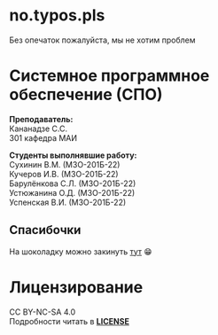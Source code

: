 # no.typos.pls
Без опечаток пожалуйста, мы не хотим проблем

# Системное программное обеспечение (СПО)
**Преподаватель:**\
Кананадзе С.С.\
301 кафедра МАИ

**Студенты выполнявшие работу:**\
Сухинин В.М. (М3О-201Б-22)\
Кучеров И.В. (М3О-201Б-22)\
Барулёнкова С.Л. (М3О-201Б-22)\
Устюжанина О.Д. (М3О-201Б-22)\
Успенская В.И. (М3О-201Б-22)

## Спасибочки
На шоколадку можно закинуть [тут](https://yoomoney.ru/to/410017038478230) 😁

# Лицензирование
CC BY-NC-SA 4.0\
Подробности читать в **[LICENSE](https://github.com/Kopheek/no.typos.pls/blob/main/LICENSE)**
